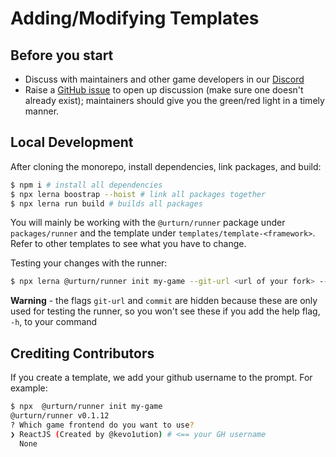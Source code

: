 # Adding/Modifying Templates

## Before you start

- Discuss with maintainers and other game developers in our [Discord](https://discord.gg/myWacjdb5S)
- Raise a [GitHub issue](https://github.com/turnbasedgames/urturn/issues) to open up discussion (make sure one doesn't already exist); maintainers should give you the green/red light in a timely manner.

## Local Development

After cloning the monorepo, install dependencies, link packages, and build:

```bash
$ npm i # install all dependencies
$ npx lerna boostrap --hoist # link all packages together
$ npx lerna run build # builds all packages
```

You will mainly be working with the `@urturn/runner` package under `packages/runner` and the template under `templates/template-<framework>`. Refer to other templates to see what you have to change.

Testing your changes with the runner:

```bash
$ npx lerna @urturn/runner init my-game --git-url <url of your fork> --commit <your branch>
```

**Warning** - the flags `git-url` and `commit` are hidden because these are only used for testing the runner, so you won't see these if you add the help flag, `-h`, to your command

## Crediting Contributors

If you create a template, we add your github username to the prompt. For example:

```bash
$ npx  @urturn/runner init my-game 
@urturn/runner v0.1.12
? Which game frontend do you want to use?
❯ ReactJS (Created by @kevo1ution) # <== your GH username
  None 
```
